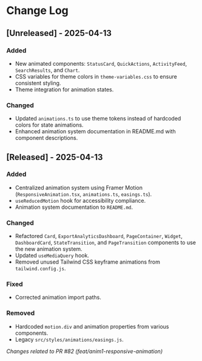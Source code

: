 # Change Log

## [Unreleased] - 2025-04-13

### Added
- New animated components: `StatusCard`, `QuickActions`, `ActivityFeed`, `SearchResults`, and `Chart`.
- CSS variables for theme colors in `theme-variables.css` to ensure consistent styling.
- Theme integration for animation states.

### Changed
- Updated `animations.ts` to use theme tokens instead of hardcoded colors for state animations.
- Enhanced animation system documentation in README.md with component descriptions.

## [Released] - 2025-04-13

### Added
- Centralized animation system using Framer Motion (`ResponsiveAnimation.tsx`, `animations.ts`, `easings.ts`).
- `useReducedMotion` hook for accessibility compliance.
- Animation system documentation to `README.md`.

### Changed
- Refactored `Card`, `ExportAnalyticsDashboard`, `PageContainer`, `Widget`, `DashboardCard`, `StateTransition`, and `PageTransition` components to use the new animation system.
- Updated `useMediaQuery` hook.
- Removed unused Tailwind CSS keyframe animations from `tailwind.config.js`.

### Fixed
- Corrected animation import paths.

### Removed
- Hardcoded `motion.div` and animation properties from various components.
- Legacy `src/styles/animations/easings.js`.

*Changes related to PR #82 (feat/anim1-responsive-animation)*
